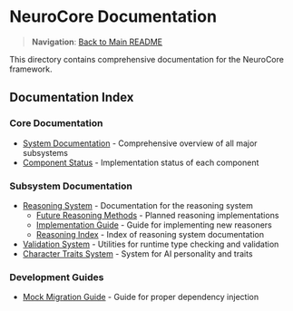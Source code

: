 # NeuroCore Documentation

> **Navigation**: [Back to Main README](../README.md)

This directory contains comprehensive documentation for the NeuroCore framework.

## Documentation Index

### Core Documentation

- [System Documentation](SYSTEM-DOCUMENTATION.md) - Comprehensive overview of all major subsystems
- [Component Status](COMPONENT-STATUS.md) - Implementation status of each component

### Subsystem Documentation

- [Reasoning System](REASONING.md) - Documentation for the reasoning system
  - [Future Reasoning Methods](README-future-methods.md) - Planned reasoning implementations
  - [Implementation Guide](IMPLEMENTATION-GUIDE.md) - Guide for implementing new reasoners
  - [Reasoning Index](REASONING-INDEX.md) - Index of reasoning system documentation
- [Validation System](VALIDATION.md) - Utilities for runtime type checking and validation
- [Character Traits System](CHARACTER.md) - System for AI personality and traits

### Development Guides

- [Mock Migration Guide](MOCK-MIGRATION.md) - Guide for proper dependency injection 